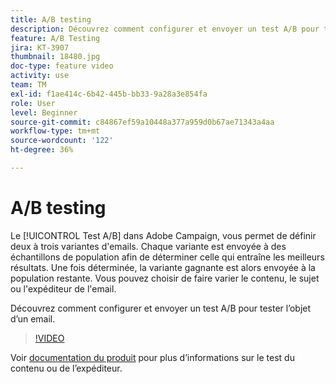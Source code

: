 ```yaml
---
title: A/B testing
description: Découvrez comment configurer et envoyer un test A/B pour tester l’objet d’un email.
feature: A/B Testing
jira: KT-3907
thumbnail: 18480.jpg
doc-type: feature video
activity: use
team: TM
exl-id: f1ae414c-6b42-445b-bb33-9a28a3e854fa
role: User
level: Beginner
source-git-commit: c84867ef59a10448a377a959d0b67ae71343a4aa
workflow-type: tm+mt
source-wordcount: '122'
ht-degree: 36%

---
```


# A/B testing

Le [!UICONTROL Test A/B] dans Adobe Campaign, vous permet de définir deux à trois variantes d&#39;emails. Chaque variante est envoyée à des échantillons de population afin de déterminer celle qui entraîne les meilleurs résultats. Une fois déterminée, la variante gagnante est alors envoyée à la population restante. Vous pouvez choisir de faire varier le contenu, le sujet ou l&#39;expéditeur de l&#39;email.

Découvrez comment configurer et envoyer un test A/B pour tester l’objet d’un email.

>[!VIDEO](https://video.tv.adobe.com/v/18480?quality=12&learn=on)

Voir [documentation du produit](https://experienceleague.adobe.com/docs/campaign-standard/using/communication-channels/email-messages/designing-an-a-b-test-email.html) pour plus d’informations sur le test du contenu ou de l’expéditeur.
